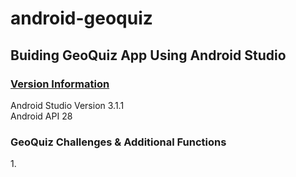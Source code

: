 # android-geoquiz

<h2>Buiding GeoQuiz App Using Android Studio</h2>

<h3><u>Version Information</u></h3> 
<p>Android Studio Version 3.1.1 <br> Android API 28 </p>

<h3>GeoQuiz Challenges & Additional Functions</h3>
<p>1. 


